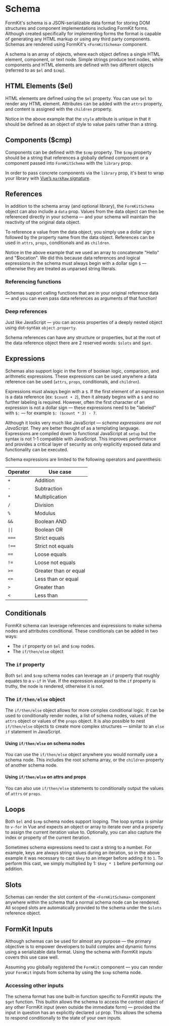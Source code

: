 # Schema

FormKit's schema is a JSON-serializable data format for storing DOM structures and component implementations including FormKit forms. Although created specifically for implementing forms the format is capable of generating any HTML markup or using any third party components. Schemas are rendered using FormKit's `<FormKitSchema>` component.

A schema is an array of objects, where each object defines a single HTML element, component, or text node. Simple strings produce text nodes, while components and HTML elements are defined with two different objects (referred to as `$el` and `$cmp`).

## HTML Elements ($el)

HTML elements are defined using the `$el` property. You can use `$el` to render any HTML element. Attributes can be added with the `attrs` property, and content is
assigned with the `children` property.

<example
  name="Schema - elements"
  file="/_content/examples/schema-elements/schema-elements"
  langs="vue"
  layout="auto">
</example>

<callout type="tip" name="The style attribute">
Notice in the above example that the <code>style</code> attribute is unique in that it should be defined as an object of style to value pairs rather than a string.
</callout>

## Components ($cmp)

Components can be defined with the `$cmp` property. The `$cmp` property should be a string that references a globally defined component or a component passed
into `FormKitSchema` with the `library` prop.

<example
  name="Schema - components"
  file="/_content/examples/schema-components/schema-components"
  langs="vue"
  layout="auto">
</example>

<callout type="warning" label="Components as props">
In order to pass concrete components via the <code>library</code> prop, it's best to wrap your library with <a href="https://v3.vuejs.org/api/basic-reactivity.html#markraw">Vue’s <code>markRaw</code> signature</a>.
</callout>

## References

In addition to the schema array (and optional library), the `FormKitSchema` object can also include a `data` prop. Values from the data object can then be referenced directly in your schema — and your schema will maintain the reactivity of the original data object.

To reference a value from the data object, you simply use a dollar sign `$` followed by the property name from the data object. References can be used in `attrs`, `props`, conditionals and as `children`.

<example
  name="Schema - data"
  file="/_content/examples/schema-data/schema-data"
  langs="vue"
  layout="auto">
</example>

<callout type="warning" label="Important note">
Notice in the above example that we used an array to concatenate "Hello" and "$location". We did this because data references and logical expressions in the schema must always begin with a dollar sign <code>$</code> — otherwise they are treated as unparsed string literals.
</callout>

### Referencing functions

Schemas support calling functions that are in your original reference data — and you can even pass data references as arguments of that function!

<example
  name="Schema - functions"
  file="/_content/examples/schema-functions/schema-functions"
  langs="vue"
  layout="auto">
</example>

### Deep references

Just like JavaScript — you can access properties of a deeply nested object using dot-syntax `object.property`.

<example
  name="Schema - functions"
  file="/_content/examples/schema-dot-syntax/schema-dot-syntax"
  langs="vue"
  layout="auto">
</example>

<callout type="info" label="Reserved words">
Schema references can have any structure or properties, but at the root of the data reference object there are 2 reserved words: <code>$slots</code> and <code>$get</code>.
</callout>

## Expressions

Schemas also support logic in the form of boolean logic, comparison, and arithmetic expressions. These expressions can be used anywhere a data reference can be used (`attrs`, `props`, conditionals, and `children`).

<example
  name="Schema - expressions"
  file="/_content/examples/schema-expressions/schema-expressions"
  langs="vue"
  layout="auto">
</example>

<callout type="tip" label="Labeling expressions">
Expressions must always begin with a <code>$</code>. If the first element of an expression is a data reference (ex: <code>$count + 2</code>), then it already begins with a <code>$</code> and no further labeling is required. However, often the first character of an expression is not a dollar sign — these expressions need to be "labeled" with <code>$:</code> — for example <code>$: ($count * 3) - 7</code>.
</callout>

Although it looks very much like JavaScript — *schema expressions are not JavaScript*. They are better thought of as a templating language. Expressions are compiled down to functional JavaScript at `setup` but the syntax is not 1-1 compatible with JavaScript. This improves performance and provides a critical layer of security as only explicitly exposed data and functionality can be executed.

Schema expressions are limited to the following operators and parenthesis:

| Operator | Use case              |
| -------- | --------------------- |
| `+`      | Addition              |
| `-`      | Subtraction           |
| `*`      | Multiplication        |
| `/`      | Division              |
| `%`      | Modulus               |
| `&&`     | Boolean AND           |
| `\|\|`   | Boolean OR            |
| `===`    | Strict equals         |
| `!==`    | Strict not equals     |
| `==`     | Loose equals          |
| `!=`     | Loose not equals      |
| `>=`     | Greater than or equal |
| `<=`     | Less than or equal    |
| `>`      | Greater than          |
| `<`      | Less than             |

## Conditionals

FormKit schema can leverage references and expressions to make schema nodes and attributes conditional. These conditionals can be added in two ways:

- The `if` property on `$el` and `$cmp` nodes.
- The `if/then/else` object

### The `if` property

Both `$el` and `$cmp` schema nodes can leverage an `if` property that roughly equates to a `v-if` in Vue. If the expression assigned to the `if` property is truthy, the node is rendered, otherwise it is not.

<example
  name="Schema - conditional"
  file="/_content/examples/schema-conditional/schema-conditional"
  langs="vue"
  layout="auto">
</example>

### The `if/then/else` object

The `if/then/else` object allows for more complex conditional logic. It can be used to conditionally render nodes, a list of schema nodes, values of the `attrs` object or values of the `props` object. It is also possible to nest `if/then/else` objects to create more complex structures — similar to an `else if` statement in JavaScript.

#### Using `if/then/else` on schema nodes

You can use the `if/then/else` object anywhere you would normally use a schema node. This includes the root schema array, or the `children` property of another schema node.

<example
  name="Schema - conditional object"
  file="/_content/examples/schema-conditional-object/schema-conditional-object"
  langs="vue"
  layout="auto">
</example>

#### Using `if/then/else` on attrs and props

You can also use `if/then/else` statements to conditionally output the values of `attrs` or `props`.

<example
  name="Schema - conditional attrs"
  file="/_content/examples/schema-conditional-attrs/schema-conditional-attrs"
  langs="vue"
  layout="auto">
</example>

## Loops

Both `$el` and `$cmp` schema nodes support looping. The loop syntax is similar to `v-for` in Vue and expects an object or array to iterate over and a property to assign the current iteration value to. Optionally, you can also capture the index or property of the current iteration.

<example
  name="Schema - loops"
  file="/_content/examples/schema-loops/schema-loops"
  langs="vue"
  layout="auto">
</example>

<callout type="tip" label="Casting">
Sometimes schema expressions need to cast a string to a number. For example, keys are always string values during an iteration, so in the above example it was necessary to cast <code>$key</code> to an integer before adding it to <code>1</code>. To perform this cast, we simply multiplied by 1: <code>$key * 1</code> before performing our addition.
</callout>

## Slots

Schemas can render the slot content of the `<FormKitSchema>` component anywhere within the schema that a normal schema node can be rendered. All scoped slots are automatically provided to the schema under the `$slots` reference object.

<example
  name="Schema - slots"
  file="/_content/examples/schema-slots/schema-slots"
  langs="vue"
  layout="auto">
</example>

## FormKit Inputs

Although schemas can be used for almost any purpose — the primary objective is to empower developers to build complex and dynamic forms using a serializable data format. Using the schema with FormKit inputs covers this use case well.

Assuming you globally registered the `FormKit` component — you can render your `FormKit` inputs from schema by using the `$cmp` schema node.

<example
  name="Schema - formkit"
  file="/_content/examples/schema-formkit/schema-formkit"
  langs="vue"
  layout="auto">
</example>

### Accessing other inputs

The schema format has one built-in function specific to FormKit inputs: the `$get` function. This builtin allows the schema to access the context object of any other FormKit input (even outside the immediate form) — provided the input in question has an explicitly declared `id` prop. This allows the schema to respond conditionally to the state of your own inputs.

<example
  name="Schema - formkit"
  file="/_content/examples/schema-get/schema-get"
  langs="vue"
  layout="auto">
</example>
